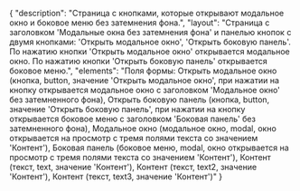 {
"description": "Страница с кнопками, которые открывают модальное окно и боковое меню без затемнения фона.",
"layout": "Страница с заголовком 'Модальные окна без затемнения фона' и панелью кнопок с двумя кнопками: 'Открыть модальное окно', 'Открыть боковую панель'. По нажатию кнопки 'Открыть модальное окно' открывается модальное окно. По нажатию кнопки 'Открыть боковую панель' открывается боковое меню.",
"elements": "Поля формы: Открыть модальное окно (кнопка, button, значение 'Открыть модальное окно', при нажатии на кнопку открывается модальное окно с заголовком 'Модальное окно' без затемненного фона),
Открыть боковую панель (кнопка, button, значение 'Открыть боковую панель', при нажатии на кнопку открывается боковое меню с заголовком 'Боковая панель' без затемненного фона),
Модальное окно (модальное окно, modal, окно открывается на просмотр с тремя полями текста со значением 'Контент'),
Боковая панель (боковое меню, modal, окно открывается на просмотр с тремя полями текста со значением 'Контент'),
Контент (текст, text, значение 'Контент'),
Контент (текст, text2, значение 'Контент'),
Контент (текст, text3, значение 'Контент')"
}